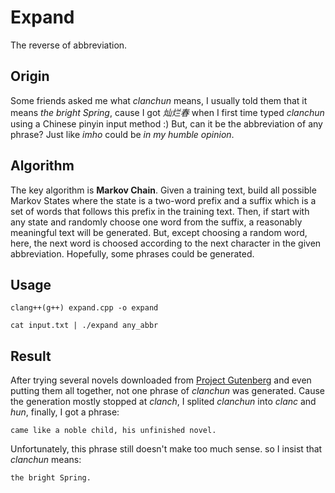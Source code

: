 # Expand

The reverse of abbreviation.

## Origin

Some friends asked me what _clanchun_ means, I usually told them that it means _the bright Spring_, cause I got _灿烂春_ when I first time typed _clanchun_ using a Chinese pinyin input method :) But, can it be the abbreviation of any phrase? Just like _imho_ could be _in my humble opinion_.

## Algorithm

The key algorithm is __Markov Chain__. Given a training text, build all possible Markov States
where the state is a two-word prefix and a suffix which is a set of words that follows this
prefix in the training text. Then, if start with any state and randomly choose one word from
the suffix, a reasonably meaningful text will be generated. But, except choosing a random word,
here, the next word is choosed according to the next character in the given abbreviation. Hopefully, some phrases could be generated.

## Usage

    clang++(g++) expand.cpp -o expand
	
    cat input.txt | ./expand any_abbr

## Result

After trying several novels downloaded from [Project Gutenberg](http://gutenberg.org/) and even putting them all together, not one phrase of _clanchun_ was generated. Cause the generation mostly stopped at _clanch_, I splited _clanchun_ into _clanc_ and _hun_, finally, I got a phrase: 

    came like a noble child, his unfinished novel.

Unfortunately, this phrase still doesn't make too much sense. so I insist that _clanchun_ means: 

    the bright Spring.
